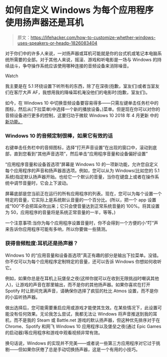 # 如何自定义 Windows 为每个应用程序使用扬声器还是耳机

> 原文：<https://lifehacker.com/how-to-customize-whether-windows-uses-speakers-or-headp-1826083404>

对于你们中的许多人来说，一对扬声器或耳机可能就是你的台式机或笔记本电脑系统所需要的全部。对于其他人来说，摇滚、游戏和听电影是一场与 Windows 的持续战斗，争夺操作系统应该使用哪种连接的音频设备来消除噪音。

Watch

我主要是在 5.1 环绕设置下听所有的东西，除了在深夜(抱歉，室友们)或者当室友们在客厅大声 AF，我想用我的降噪耳机淹没他们的电影时(抱歉，室友们)。

如今，在 Windows 10 中切换音频设备要容易得多——只需左键单击任务栏中的图标，然后从(下拉菜单)中选择一个新的播放设备。)菜单。但是现在你可以对你的音频设备进行更多的控制，这要归功于微软 Windows 10 2018 年 4 月更新 中的 [新功能。](https://lifehacker.com/here-are-the-features-you-should-care-about-in-microsof-1825642722)

### Windows 10 的音频定制很棒，如果它有效的话

右键单击任务栏中的音频图标，选择“打开声音设置”在出现的窗口中，滚动到底部，直到您看到“其他声音选项”，然后单击“应用程序音量和设备偏好设置”

“应用程序音量和设备首选项”屏幕是 Windows 10 的一项新功能，允许您自定义每个应用程序的声音和扬声器首选项。例如，您可以从为 Windows(比如您的 5.1 系统)指定默认扬声器开始。也给它一个默认的音量，当你在键盘上或者在操作系统中调节音量时，它会上下波动。

屏幕底部是您当前正在运行的所有应用程序的列表。现在，您可以为每个设置一个特定的音量，它实际上是系统默认音量的一个百分比。(所以，把一个 app 设置成“100”不会把耳朵吹出来；它只会使音量达到正常系统音量的 100%。将其设置为 50，应用程序的音量将是系统正常音量的一半，等等。)

一个注意事项:当你为每个应用程序设置音量时，你不会得到一个方便的小“叮”声来告诉你应用程序可能有多响，所以你要做一些猜测。

### 获得音频粒度:耳机还是扬声器？

Windows 10 的“应用音量和设备首选项”真正有趣的部分是输出下拉菜单。没错。你不仅可以为每个应用程序定制特定的音量，还可以告诉 Windows 你想如何收听它。

例如，如果你总是在耳机上玩堡垒之夜(这样你就可以在收到无限挑战时嘲讽其他人)，让游戏的声音在那里输出，而不是你的其他扬声器。如果你喜欢在打开 Spotify 时让房间充满声音，请确保你选择了疯狂的杜比 Atmos 设置，而不是你的小监听扬声器。

做出选择后，您可能需要重启应用或游戏才能使其生效。在某些情况下，此设置可能没有任何效果。无论我怎么尝试，我都无法让 Windows 将声音推送到我的耳机，而不是我的 Steam 或 Battle.net 游戏的默认扬声器，但这种优先排序对于在 Chrome、Spotify 和网飞 Windows 10 应用程序以及堡垒之夜(通过 Epic Games 的启动器)等应用程序和游戏中观看视频非常有效。

换句话说，Windows 的实现并不完美——或者说一些第三方应用程序对它过于挑剔——但如果你厌倦了总是手动切换扬声器，这是一个有用的小技巧。